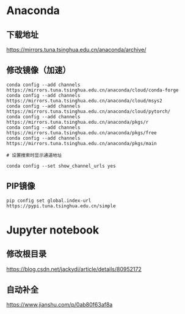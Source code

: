 # Anaconda
## 下载地址
https://mirrors.tuna.tsinghua.edu.cn/anaconda/archive/

## 修改镜像（加速）

```
conda config --add channels https://mirrors.tuna.tsinghua.edu.cn/anaconda/cloud/conda-forge 
conda config --add channels https://mirrors.tuna.tsinghua.edu.cn/anaconda/cloud/msys2
conda config --add channels https://mirrors.tuna.tsinghua.edu.cn/anaconda/cloud/pytorch/
conda config --add channels https://mirrors.tuna.tsinghua.edu.cn/anaconda/pkgs/r
conda config --add channels https://mirrors.tuna.tsinghua.edu.cn/anaconda/pkgs/free
conda config --add channels https://mirrors.tuna.tsinghua.edu.cn/anaconda/pkgs/main

# 设置搜索时显示通道地址

conda config --set show_channel_urls yes
```



## PIP镜像

```
pip config set global.index-url https://pypi.tuna.tsinghua.edu.cn/simple
```



# Jupyter notebook

## 修改根目录

 https://blog.csdn.net/jackydi/article/details/80952172 

## 自动补全

 https://www.jianshu.com/p/0ab80f63af8a 


